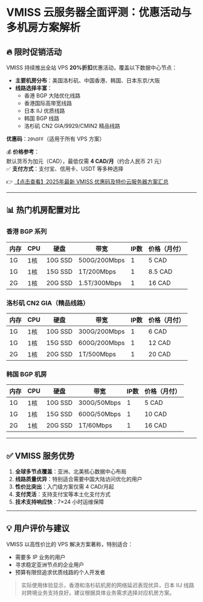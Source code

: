 # VMISS 云服务器全面评测：优惠活动与多机房方案解析

## 🔥 限时促销活动

VMISS 持续推出全站 VPS **20%折扣**优惠活动，覆盖以下数据中心节点：

- **主要机房分布**：美国洛杉矶、中国香港、韩国、日本东京/大阪
- **线路选择丰富**：
  - 香港 BGP 大陆优化线路
  - 香港国际高带宽线路
  - 日本 IIJ 优质线路
  - 韩国 BGP 线路
  - 洛杉矶 CN2 GIA/9929/CMIN2 精品线路

**优惠码**：`20%OFF`（适用于所有 VPS 方案）

💰 **价格参考**：  
默认货币为加元（CAD），最低仅需 **4 CAD/月**（约合人民币 21 元）  
✅ **支付方式**：支付宝、信用卡、USDT 等多种选择

👉 [【点击查看】2025年最新 VMISS 优惠码及特价云服务器方案汇总](https://bit.ly/Vmiss)

---

## 📊 热门机房配置对比

### 香港 BGP 系列
| 内存 | CPU | 硬盘 | 带宽 | IP数 | 价格（月付） |
|------|-----|------|------|------|-------------|
| 1G   | 1核 | 10G SSD | 500G/200Mbps | 1 | 5 CAD |
| 1G   | 1核 | 15G SSD | 1T/200Mbps | 1 | 8.5 CAD |
| 2G   | 1核 | 20G SSD | 1.5T/300Mbps | 1 | 16 CAD |

### 洛杉矶 CN2 GIA（精品线路）
| 内存 | CPU | 硬盘 | 带宽 | IP数 | 价格（月付） |
|------|-----|------|------|------|-------------|
| 1G   | 1核 | 10G SSD | 300G/200Mbps | 1 | 6 CAD |
| 1G   | 1核 | 15G SSD | 600G/200Mbps | 1 | 12 CAD |
| 2G   | 1核 | 20G SSD | 1T/500Mbps | 1 | 20 CAD |

### 韩国 BGP 机房
| 内存 | CPU | 硬盘 | 带宽 | IP数 | 价格（月付） |
|------|-----|------|------|------|-------------|
| 1G   | 1核 | 10G SSD | 300G/50Mbps | 1 | 5 CAD |
| 1G   | 1核 | 15G SSD | 600G/50Mbps | 1 | 10 CAD |
| 2G   | 1核 | 20G SSD | 1T/60Mbps | 1 | 16 CAD |

---

## ✅ VMISS 服务优势

1. **全球多节点覆盖**：亚洲、北美核心数据中心布局
2. **线路质量优异**：特别适合需要中国大陆访问优化的用户
3. **性价比突出**：入门级方案仅需 4 CAD/月起
4. **支付灵活**：支持支付宝等本土化支付方式
5. **技术支持响应快**：7×24 小时运维保障

---

## 💡 用户评价与建议

VMISS 以高性价比的 VPS 解决方案著称，特别适合：
- 需要多 IP 业务的用户
- 寻求稳定亚洲节点的企业用户
- 预算有限但追求优质线路的个人开发者

> 实际使用体验显示，香港和洛杉矶机房的网络延迟表现优异，日本 IIJ 线路对跨境业务支持良好。建议根据具体业务需求选择对应机房方案。